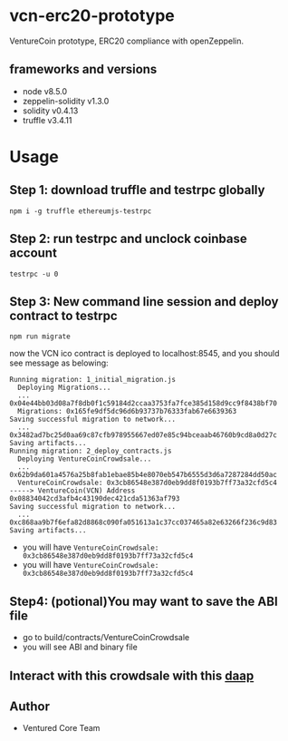 # vcn-erc20-prototype
VentureCoin prototype, ERC20 compliance with openZeppelin.

## frameworks and versions
- node v8.5.0
- zeppelin-solidity v1.3.0
- solidity v0.4.13
- truffle v3.4.11

# Usage
## Step 1: download truffle and testrpc globally
```
npm i -g truffle ethereumjs-testrpc
```

## Step 2: run testrpc and unclock coinbase account
```
testrpc -u 0
```

## Step 3: New command line session and deploy contract to testrpc
```
npm run migrate
```
now the VCN ico contract is deployed to localhost:8545, and you should see message as belowing:
```
Running migration: 1_initial_migration.js
  Deploying Migrations...
  ... 0x04e44bb03d08a7f8db0f1c59184d2ccaa3753fa7fce385d158d9cc9f8438bf70
  Migrations: 0x165fe9df5dc96d6b93737b76333fab67e6639363
Saving successful migration to network...
  ... 0x3482ad7bc25d0aa69c87cfb978955667ed07e85c94bceaab46760b9cd8a0d27c
Saving artifacts...
Running migration: 2_deploy_contracts.js
  Deploying VentureCoinCrowdsale...
  ... 0x62b9da601a4576a25b8fab1ebae85b4e8070eb547b6555d3d6a7287284dd50ac
  VentureCoinCrowdsale: 0x3cb86548e387d0eb9dd8f0193b7ff73a32cfd5c4
-----> VentureCoin(VCN) Address 0x08834042cd3afb4c43190dec421cda51363af793
Saving successful migration to network...
  ... 0xc868aa9b7f6efa82d8868c090fa051613a1c37cc037465a82e63266f236c9d83
Saving artifacts...
```
- you will have `VentureCoinCrowdsale: 0x3cb86548e387d0eb9dd8f0193b7ff73a32cfd5c4`
- you will have `VentureCoinCrowdsale: 0x3cb86548e387d0eb9dd8f0193b7ff73a32cfd5c4`

## Step4: (potional)You may want to save the ABI file
- go to build/contracts/VentureCoinCrowdsale
- you will see ABI and binary file

## Interact with this crowdsale with this [daap](http://github.com/venturedinternational/ico-daap)


## Author
- Ventured Core Team
